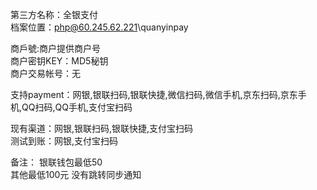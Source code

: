 ﻿第三方名称：全银支付  
档案位置：php@60.245.62.221\quanyinpay  
  
商戶號:商户提供商户号  
商户密钥KEY：MD5秘钥  
商户交易帐号：无  
  
支持payment：网银,银联扫码,银联快捷,微信扫码,微信手机,京东扫码,京东手机,QQ扫码,QQ手机,支付宝扫码  
  
现有渠道：网银,银联扫码,银联快捷,支付宝扫码  
测试到账：网银,支付宝扫码  
  
备注：
银联钱包最低50  
其他最低100元
没有跳转同步通知  